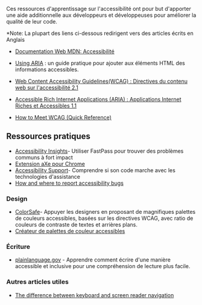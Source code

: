 Ces ressources d'apprentissage sur l'accessibilité ont pour but d'apporter une aide additionnelle aux développeurs et développeuses pour améliorer la qualité de leur code.

*Note: La plupart des liens ci-dessous redirigent vers des articles écrits en Anglais

- [Documentation Web MDN: Accessibilité](https://developer.mozilla.org/fr/docs/Learn/Accessibility)

- [Using ARIA](https://www.w3.org/TR/using-aria/) : un guide pratique pour ajouter aux éléments HTML des informations accessibles.
- [Web Content Accessibility Guidelines(WCAG) : Directives du contenu web sur l'accessibilité 2.1](https://www.w3.org/TR/WCAG21/)
- [Accessible Rich Internet Applications (ARIA) : Applications Internet Riches et Accessibles 1.1](https://www.w3.org/TR/wai-aria-1.1/)
- [How to Meet WCAG (Quick Reference)](https://www.w3.org/WAI/WCAG21/quickref/)

## Ressources pratiques

- [Accessibility Insights](https://accessibilityinsights.io/)- Utiliser FastPass pour trouver des problèmes communs à fort impact
- [Extension aXe pour Chrome](https://chrome.google.com/webstore/detail/axe/lhdoppojpmngadmnindnejefpokejbdd)
- [Accessibility Support](https://a11ysupport.io/)- Comprendre si son code marche avec les technologies d'assistance
- [How and where to report accessibility bugs](https://www.digitala11y.com/how-where-to-report-accessibility-bugs/)


### Design

- [ColorSafe](http://colorsafe.co/)- Appuyer les designers en proposant de magnifiques palettes de couleurs accessibles, basées sur les directives WCAG, avec ratio de couleurs de contraste de textes et arrières plans.
- [Créateur de palettes de couleur accessibles](https://toolness.github.io/accessible-color-matrix/)


### Écriture

- [plainlanguage.gov](https://plainlanguage.gov/) - Apprendre comment écrire d'une manière accessible et inclusive pour une compréhension de lecture plus facile.


### Autres articles utiles

- [The difference between keyboard and screen reader navigation](https://tink.uk/the-difference-between-keyboard-and-screen-reader-navigation/)

